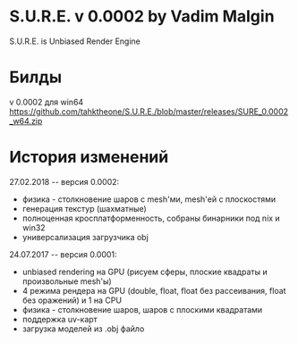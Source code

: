 # S.U.R.E. v 0.0002 by Vadim Malgin
S.U.R.E. is Unbiased Render Engine

# Билды
v 0.0002 для win64
https://github.com/tahktheone/S.U.R.E./blob/master/releases/SURE_0.0002_w64.zip

# История изменений
27.02.2018 -- версия 0.0002:
* физика - столкновение шаров с mesh'ми, mesh'ей с плоскостями
* генерация текстур (шахматные)
* полноценная кросплатформенность, собраны бинарники под nix и win32
* универсализация загрузчика obj

24.07.2017 -- версия 0.0001:
* unbiased rendering на GPU (рисуем сферы, плоские квадраты и произвольные mesh'ы)
* 4 режима рендера на GPU (double, float, float без рассеивания, float без оражений) и 1 на CPU
* физика - столкновение шаров, шаров с плоскими квадратами
* поддержка uv-карт
* загрузка моделей из .obj файло
